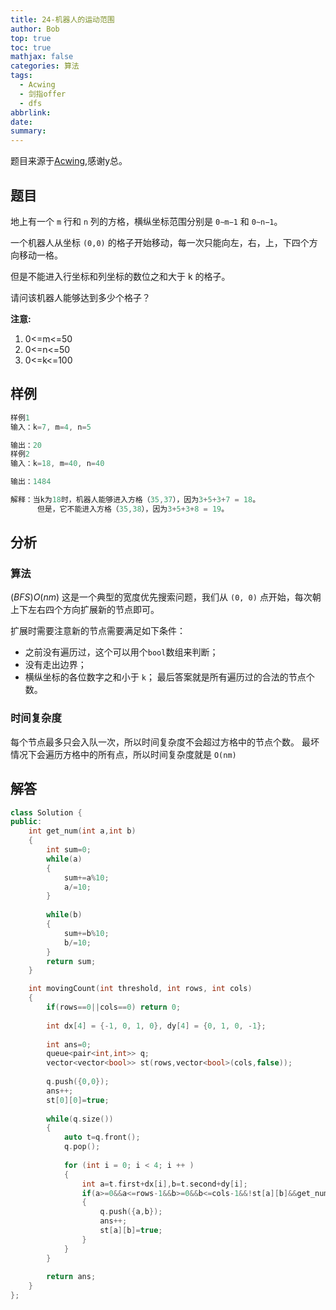 ```yaml
---
title: 24-机器人的运动范围
author: Bob
top: true
toc: true
mathjax: false
categories: 算法
tags:
  - Acwing
  - 剑指offer
  - dfs
abbrlink: 
date: 
summary:
---
```

题目来源于[Acwing](https://www.acwing.com/),感谢y总。

## 题目
地上有一个 `m` 行和 `n` 列的方格，横纵坐标范围分别是 `0∼m−1` 和 `0∼n−1`。

一个机器人从坐标 `(0,0)` 的格子开始移动，每一次只能向左，右，上，下四个方向移动一格。

但是不能进入行坐标和列坐标的数位之和大于 k 的格子。

请问该机器人能够达到多少个格子？

**注意:**
1. 0<=m<=50
2. 0<=n<=50
3. 0<=k<=100

## 样例
```c++
样例1
输入：k=7, m=4, n=5

输出：20
样例2
输入：k=18, m=40, n=40

输出：1484

解释：当k为18时，机器人能够进入方格（35,37），因为3+5+3+7 = 18。
      但是，它不能进入方格（35,38），因为3+5+3+8 = 19。
```

## 分析
### 算法
$(BFS) O(nm)$
这是一个典型的宽度优先搜索问题，我们从 `(0, 0)` 点开始，每次朝上下左右四个方向扩展新的节点即可。

扩展时需要注意新的节点需要满足如下条件：
- 之前没有遍历过，这个可以用个`bool`数组来判断；
- 没有走出边界；
- 横纵坐标的各位数字之和小于 `k`；
最后答案就是所有遍历过的合法的节点个数。

### 时间复杂度
每个节点最多只会入队一次，所以时间复杂度不会超过方格中的节点个数。
最坏情况下会遍历方格中的所有点，所以时间复杂度就是 `O(nm)`

## 解答
```c++
class Solution {
public:
    int get_num(int a,int b)
    {
        int sum=0;
        while(a)
        {
            sum+=a%10;
            a/=10;
        }
        
        while(b)
        {
            sum+=b%10;
            b/=10;
        }
        return sum;
    }

    int movingCount(int threshold, int rows, int cols)
    {
        if(rows==0||cols==0) return 0;
        
        int dx[4] = {-1, 0, 1, 0}, dy[4] = {0, 1, 0, -1};
        
        int ans=0;
        queue<pair<int,int>> q;
        vector<vector<bool>> st(rows,vector<bool>(cols,false));
        
        q.push({0,0});
        ans++;
        st[0][0]=true;
        
        while(q.size())
        {
            auto t=q.front();
            q.pop();
            
            for (int i = 0; i < 4; i ++ )
            {
                int a=t.first+dx[i],b=t.second+dy[i];
                if(a>=0&&a<=rows-1&&b>=0&&b<=cols-1&&!st[a][b]&&get_num(a,b)<=threshold)
                {
                    q.push({a,b});
                    ans++;
                    st[a][b]=true;
                }
            }
        }
        
        return ans;
    }
};
```